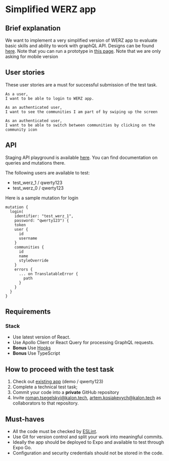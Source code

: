 # Simplified WERZ app

## Brief explanation

We want to implement a very simplified version of WERZ app to evaluate basic skills and ability to work with graphQL API. Designs can be found [here](https://www.figma.com/file/gnXvPeCsz5wZhrUCEKWomG/WERZ-Test-Task?node-id=1%3A674). Note that you can run a prototype in [this page](https://www.figma.com/file/gnXvPeCsz5wZhrUCEKWomG/WERZ-Test-Task?node-id=0%3A1). Note that we are only asking for mobile version

## User stories

These user stories are a must for successful submission of the test task.

```
As a user,
I want to be able to login to WERZ app.
```

```
As an authenticated user,
I want to see the communities I am part of by swiping up the screen
```

```
As an authenticated user,
I want to be able to switch between communities by clicking on the community icon
```

## API

Staging API playground is available [here](https://23759erwg9.execute-api.eu-central-1.amazonaws.com/staging/graphql). You can find documentation on queries and mutations there. 

The following users are available to test:
- test_werz_1 / qwerty123
- test_werz_0 / qwerty123

Here is a sample mutation for login

```
mutation {
  login(
    identifier: "test_werz_1",
    password: "qwerty123") {
    token
    user {
      id
      username
    }
    communities {
      id
      name
      styleOverride
    }
    errors {
      ... on TranslatableError {
        path
      }
    }
  }
}
```

## Requirements

### Stack

- Use latest version of React.
- Use Apollo Client or React Query for processing GraphQL requests.
- **Bonus** Use [Hooks](https://reactjs.org/docs/hooks-intro.html)
- **Bonus** Use TypeScript

## How to proceed with the test task

1. Check out [existing app](https://apps.apple.com/ma/app/werz-the-good-life/id1425626243) (demo / qwerty123)  
2. Complete a technical test task;
2. Commit your code into a **private** GitHub repository
3. Invite roman.tsegelskyi@kalon.tech, artem.kosiakevych@kalon.tech as collaborators to that repository.

## Must-haves

- All the code must be checked by [ESLint](https://github.com/eslint/eslint).
- Use Git for version control and split your work into meaningful commits.
- Ideally the app should be deployed to Expo and available to test through Expo Go.
- Configuration and security credentials should not be stored in the code.
